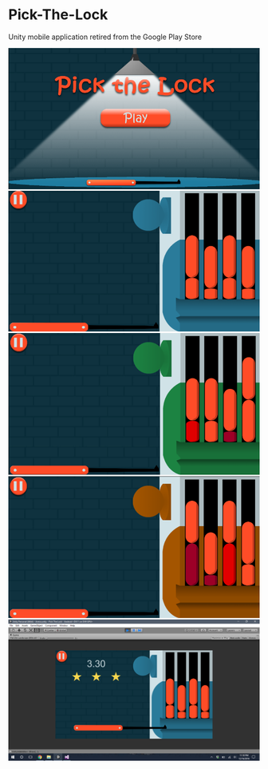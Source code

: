 # Pick-The-Lock
Unity mobile application retired from the Google Play Store

![alt text](https://github.com/jlf0dev/Pick-The-Lock/blob/master/Screenshot%20(9).png?raw=true)
![alt text](https://github.com/jlf0dev/Pick-The-Lock/blob/master/Screenshot%20(10).png?raw=true)
![alt text](https://github.com/jlf0dev/Pick-The-Lock/blob/master/Screenshot%20(11).png?raw=true)
![alt text](https://github.com/jlf0dev/Pick-The-Lock/blob/master/Screenshot%20(12).png?raw=true)
![alt text](https://github.com/jlf0dev/Pick-The-Lock/blob/master/Screenshot%20(13).png?raw=true)

